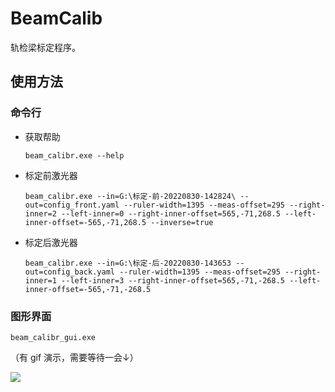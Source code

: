 # BeamCalib
轨检梁标定程序。
## 使用方法
### 命令行
- 获取帮助
  ```shell
  beam_calibr.exe --help
  ```
- 标定前激光器
  ```shell
  beam_calibr.exe --in=G:\标定-前-20220830-142824\ --out=config_front.yaml --ruler-width=1395 --meas-offset=295 --right-inner=2 --left-inner=0 --right-inner-offset=565,-71,268.5 --left-inner-offset=-565,-71,268.5 --inverse=true
  ```
- 标定后激光器
  ```shell
  beam_calibr.exe --in=G:\标定-后-20220830-143653 --out=config_back.yaml --ruler-width=1395 --meas-offset=295 --right-inner=1 --left-inner=3 --right-inner-offset=565,-71,-268.5 --left-inner-offset=-565,-71,-268.5
  ```
### 图形界面
  ```shell
  beam_calibr_gui.exe
  ```

（有 gif 演示，需要等待一会↓）

![](README.assets/demo.gif)
